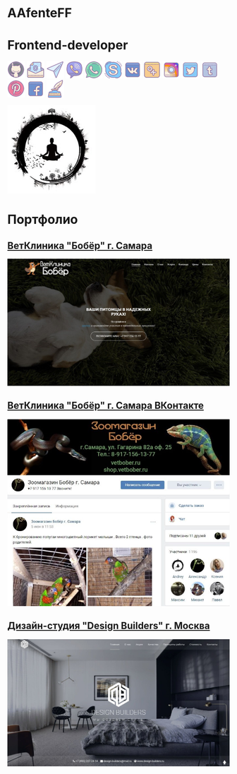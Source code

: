 # AAfenteFF
# Frontend-developer


<a href="https://github.com/AAfenteFF"><img src="https://github.com/AAfenteFF/aafenteff.github.io/blob/master/img/icons/github.png?raw=true" alt="GitHub"></a>
<a href="mailto:aafenteff@gmail.com"><img src="https://github.com/AAfenteFF/aafenteff.github.io/blob/master/img/icons/mail.png?raw=true" alt="Mail"></a>
<a href="http://t.me/AAfenteFF"><img src="https://github.com/AAfenteFF/aafenteff.github.io/blob/master/img/icons/telegram.png?raw=true" alt="Telegram"></a>
<a href="viber://chat?number=+79171176996"><img src="https://github.com/AAfenteFF/aafenteff.github.io/blob/master/img/icons/viber.png?raw=true" alt="Viber"></a>
<a href="https://api.whatsapp.com/send?phone=79171176996"><img src="https://github.com/AAfenteFF/aafenteff.github.io/blob/master/img/icons/whatsapp.png?raw=true" alt="WhatsApp"></a>
<a href="skype:aafenteff@outlook.com"><img src="https://github.com/AAfenteFF/aafenteff.github.io/blob/master/img/icons/skype.png?raw=true" alt="Skype"></a>
<a href="https://vk.com/aafenteff"><img src="https://github.com/AAfenteFF/aafenteff.github.io/blob/master/img/icons/vkontakte.png?raw=true" alt="VKontakte"></a>
<a href="https://ok.ru/aafenteff"><img src="https://github.com/AAfenteFF/aafenteff.github.io/blob/master/img/icons/odnoklassniki.png?raw=true" alt="Odnoklassniki"></a>
<a href="https://www.instagram.com/aafenteff/"><img src="https://github.com/AAfenteFF/aafenteff.github.io/blob/master/img/icons/instagram.png?raw=true" alt="Instagram"></a>
<a href="https://twitter.com/AAfenteFF"><img src="https://github.com/AAfenteFF/aafenteff.github.io/blob/master/img/icons/twitter.png?raw=true" alt="Twitter"></a>
<a href="https://aafenteff.tumblr.com/"><img src="https://github.com/AAfenteFF/aafenteff.github.io/blob/master/img/icons/tumblr.png?raw=true" alt="Tumblr"></a>
<a href="https://ru.pinterest.com/aafenteff/"><img src="https://github.com/AAfenteFF/aafenteff.github.io/blob/master/img/icons/pinterest.png?raw=true" alt="Pinterest"></a>
<a href="https://www.facebook.com/aafenteff"><img src="https://github.com/AAfenteFF/aafenteff.github.io/blob/master/img/icons/facebook.png?raw=true" alt="Facebook"></a>
<a href="https://www.stihi.ru/avtor/aafenteff"><img src="https://github.com/AAfenteFF/aafenteff.github.io/blob/master/img/icons/pen.png?raw=true" alt="СТихи.ру"></a>



![](https://github.com/AAfenteFF/aafenteff.github.io/blob/master/img/image/logo.jpg?raw=true)
# Портфолио
## [ВетКлиника "Бобёр" г. Самара](http://vetbober.ru)
![](https://github.com/AAfenteFF/aafenteff.github.io/blob/master/img/portfolio/Bober.jpg?raw=true)
## [ВетКлиника "Бобёр" г. Самара ВКонтакте](https://vk.com/boberzooshop)
![](https://github.com/AAfenteFF/aafenteff.github.io/blob/master/img/portfolio/Bober%20VK.jpg?raw=true)
## [Дизайн-студия "Design Builders" г. Москва](http://designbuilders.ru)
![](https://github.com/AAfenteFF/aafenteff.github.io/blob/master/img/portfolio/Design%20Builders.jpg?raw=true)

